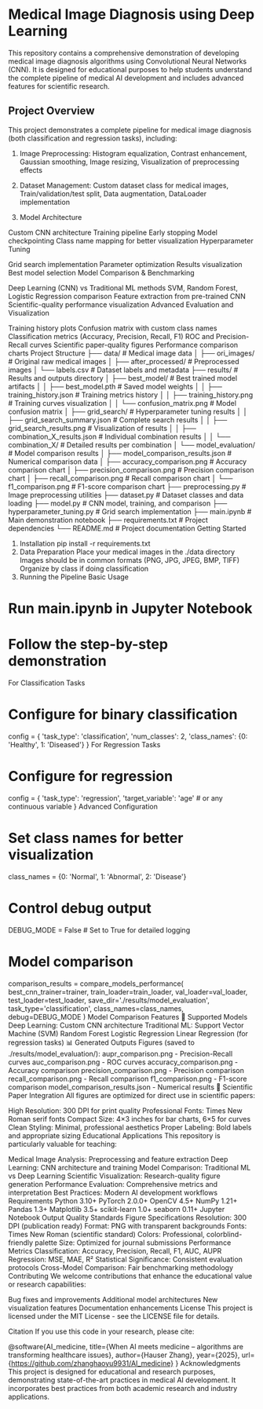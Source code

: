 # Medical Image Diagnosis using Deep Learning
This repository contains a comprehensive demonstration of developing medical image diagnosis algorithms using Convolutional Neural Networks (CNN). It is designed for educational purposes to help students understand the complete pipeline of medical AI development and includes advanced features for scientific research.

## Project Overview
This project demonstrates a complete pipeline for medical image diagnosis (both classification and regression tasks), including:

1. Image Preprocessing: Histogram equalization, Contrast enhancement, Gaussian smoothing, Image resizing, Visualization of preprocessing effects

2. Dataset Management: Custom dataset class for medical images, Train/validation/test split, Data augmentation, DataLoader implementation

3. Model Architecture

Custom CNN architecture
Training pipeline
Early stopping
Model checkpointing
Class name mapping for better visualization
Hyperparameter Tuning

Grid search implementation
Parameter optimization
Results visualization
Best model selection
Model Comparison & Benchmarking

Deep Learning (CNN) vs Traditional ML methods
SVM, Random Forest, Logistic Regression comparison
Feature extraction from pre-trained CNN
Scientific-quality performance visualization
Advanced Evaluation and Visualization

Training history plots
Confusion matrix with custom class names
Classification metrics (Accuracy, Precision, Recall, F1)
ROC and Precision-Recall curves
Scientific paper-quality figures
Performance comparison charts
Project Structure
├── data/                           # Medical image data
│   ├── ori_images/                # Original raw medical images
│   ├── after_processed/           # Preprocessed images
│   └── labels.csv                 # Dataset labels and metadata
├── results/                        # Results and outputs directory
│   ├── best_model/                # Best trained model artifacts
│   │   ├── best_model.pth         # Saved model weights
│   │   ├── training_history.json  # Training metrics history
│   │   ├── training_history.png   # Training curves visualization
│   │   └── confusion_matrix.png   # Model confusion matrix
│   ├── grid_search/               # Hyperparameter tuning results
│   │   ├── grid_search_summary.json    # Complete search results
│   │   ├── grid_search_results.png     # Visualization of results
│   │   ├── combination_X_results.json  # Individual combination results
│   │   └── combination_X/              # Detailed results per combination
│   └── model_evaluation/          # Model comparison results
│       ├── model_comparison_results.json  # Numerical comparison data
│       ├── accuracy_comparison.png       # Accuracy comparison chart
│       ├── precision_comparison.png      # Precision comparison chart
│       ├── recall_comparison.png         # Recall comparison chart
│       └── f1_comparison.png             # F1-score comparison chart
├── preprocessing.py                # Image preprocessing utilities
├── dataset.py                     # Dataset classes and data loading
├── model.py                       # CNN model, training, and comparison
├── hyperparameter_tuning.py       # Grid search implementation
├── main.ipynb                     # Main demonstration notebook
├── requirements.txt               # Project dependencies
└── README.md                      # Project documentation
Getting Started
1. Installation
pip install -r requirements.txt
2. Data Preparation
Place your medical images in the ./data directory
Images should be in common formats (PNG, JPG, JPEG, BMP, TIFF)
Organize by class if doing classification
3. Running the Pipeline
Basic Usage
# Run main.ipynb in Jupyter Notebook
# Follow the step-by-step demonstration
For Classification Tasks
# Configure for binary classification
config = {
    'task_type': 'classification',
    'num_classes': 2,
    'class_names': {0: 'Healthy', 1: 'Diseased'}
}
For Regression Tasks
# Configure for regression
config = {
    'task_type': 'regression',
    'target_variable': 'age'  # or any continuous variable
}
Advanced Configuration
# Set class names for better visualization
class_names = {0: 'Normal', 1: 'Abnormal', 2: 'Disease'}

# Control debug output
DEBUG_MODE = False  # Set to True for detailed logging

# Model comparison
comparison_results = compare_models_performance(
    best_cnn_trainer=trainer,
    train_loader=train_loader,
    val_loader=val_loader,
    test_loader=test_loader,
    save_dir='./results/model_evaluation',
    task_type='classification',
    class_names=class_names,
    debug=DEBUG_MODE
)
Model Comparison Features
🤖 Supported Models
Deep Learning: Custom CNN architecture
Traditional ML:
Support Vector Machine (SVM)
Random Forest
Logistic Regression
Linear Regression (for regression tasks)
📊 Generated Outputs
Figures (saved to ./results/model_evaluation/):
aupr_comparison.png - Precision-Recall curves
auc_comparison.png - ROC curves
accuracy_comparison.png - Accuracy comparison
precision_comparison.png - Precision comparison
recall_comparison.png - Recall comparison
f1_comparison.png - F1-score comparison
model_comparison_results.json - Numerical results
🎯 Scientific Paper Integration
All figures are optimized for direct use in scientific papers:

High Resolution: 300 DPI for print quality
Professional Fonts: Times New Roman serif fonts
Compact Size: 4×3 inches for bar charts, 6×5 for curves
Clean Styling: Minimal, professional aesthetics
Proper Labeling: Bold labels and appropriate sizing
Educational Applications
This repository is particularly valuable for teaching:

Medical Image Analysis: Preprocessing and feature extraction
Deep Learning: CNN architecture and training
Model Comparison: Traditional ML vs Deep Learning
Scientific Visualization: Research-quality figure generation
Performance Evaluation: Comprehensive metrics and interpretation
Best Practices: Modern AI development workflows
Requirements
Python 3.10+
PyTorch 2.0.0+
OpenCV 4.5+
NumPy 1.21+
Pandas 1.3+
Matplotlib 3.5+
scikit-learn 1.0+
seaborn 0.11+
Jupyter Notebook
Output Quality Standards
Figure Specifications
Resolution: 300 DPI (publication ready)
Format: PNG with transparent backgrounds
Fonts: Times New Roman (scientific standard)
Colors: Professional, colorblind-friendly palette
Size: Optimized for journal submissions
Performance Metrics
Classification: Accuracy, Precision, Recall, F1, AUC, AUPR
Regression: MSE, MAE, R²
Statistical Significance: Consistent evaluation protocols
Cross-Model Comparison: Fair benchmarking methodology
Contributing
We welcome contributions that enhance the educational value or research capabilities:

Bug fixes and improvements
Additional model architectures
New visualization features
Documentation enhancements
License
This project is licensed under the MIT License - see the LICENSE file for details.

Citation
If you use this code in your research, please cite:

@software{AI_medicine,
  title={When AI meets medicine – algorithms are transforming healthcare issues},
  author={Hauser Zhang},
  year={2025},
  url={https://github.com/zhanghaoyu9931/AI_medicine}
}
Acknowledgments
This project is designed for educational and research purposes, demonstrating state-of-the-art practices in medical AI development. It incorporates best practices from both academic research and industry applications.
